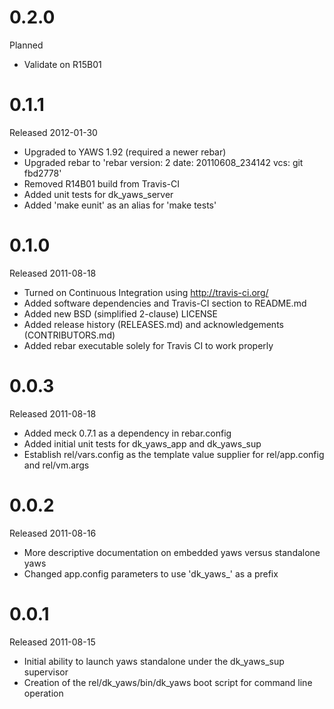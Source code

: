 0.2.0
=====
Planned

  * Validate on R15B01

0.1.1
=====
Released 2012-01-30

  * Upgraded to YAWS 1.92 (required a newer rebar)
  * Upgraded rebar to 'rebar version: 2 date: 20110608_234142 vcs: git fbd2778'
  * Removed R14B01 build from Travis-CI
  * Added unit tests for dk_yaws_server
  * Added 'make eunit' as an alias for 'make tests'

0.1.0
=====
Released 2011-08-18

  * Turned on Continuous Integration using http://travis-ci.org/
  * Added software dependencies and Travis-CI section to README.md
  * Added new BSD (simplified 2-clause) LICENSE
  * Added release history (RELEASES.md) and acknowledgements (CONTRIBUTORS.md)
  * Added rebar executable solely for Travis CI to work properly

0.0.3
=====
Released 2011-08-18

  * Added meck 0.7.1 as a dependency in rebar.config
  * Added initial unit tests for dk_yaws_app and dk_yaws_sup
  * Establish rel/vars.config as the template value supplier for rel/app.config and rel/vm.args

0.0.2
=====
Released 2011-08-16

  * More descriptive documentation on embedded yaws versus standalone yaws
  * Changed app.config parameters to use 'dk_yaws_' as a prefix

0.0.1
=====
Released 2011-08-15

  * Initial ability to launch yaws standalone under the dk_yaws_sup supervisor
  * Creation of the rel/dk_yaws/bin/dk_yaws boot script for command line operation

